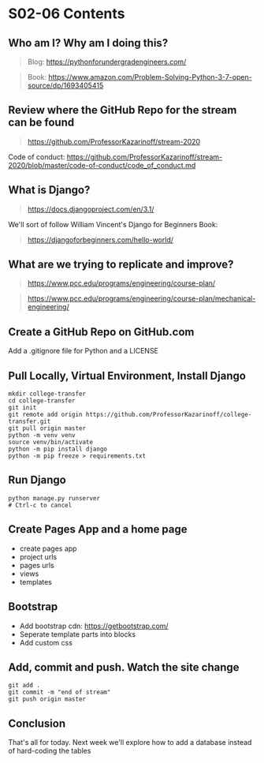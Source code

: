 # S02-06 Contents

## Who am I? Why am I doing this?

 > Blog: https://pythonforundergradengineers.com/

 > Book: https://www.amazon.com/Problem-Solving-Python-3-7-open-source/dp/1693405415

## Review where the GitHub Repo for the stream can be found

 > https://github.com/ProfessorKazarinoff/stream-2020

Code of conduct: https://github.com/ProfessorKazarinoff/stream-2020/blob/master/code-of-conduct/code_of_conduct.md


## What is Django?

 > https://docs.djangoproject.com/en/3.1/

We'll sort of follow William Vincent's Django for Beginners Book:

 > https://djangoforbeginners.com/hello-world/

## What are we trying to replicate and improve?

 > https://www.pcc.edu/programs/engineering/course-plan/

 > https://www.pcc.edu/programs/engineering/course-plan/mechanical-engineering/

## Create a GitHub Repo on GitHub.com

Add a .gitignore file for Python and a LICENSE

## Pull Locally, Virtual Environment, Install Django

```
mkdir college-transfer
cd college-transfer
git init
git remote add origin https://github.com/ProfessorKazarinoff/college-transfer.git
git pull origin master
python -m venv venv
source venv/bin/activate
python -m pip install django
python -m pip freeze > requirements.txt
```

## Run Django

```
python manage.py runserver
# Ctrl-c to cancel
```

## Create Pages App and a home page

 - create pages app
 - project urls
 - pages urls
 - views
 - templates

## Bootstrap

- Add bootstrap cdn: https://getbootstrap.com/
- Seperate template parts into blocks
- Add custom css

## Add, commit and push. Watch the site change

```
git add .
git commit -m "end of stream"
git push origin master
```

## Conclusion

That's all for today. Next week we'll explore how to add a database instead of hard-coding the tables
